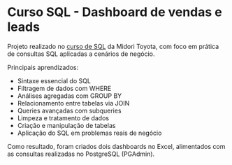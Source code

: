 # Curso SQL - Dashboard de vendas e leads
Projeto realizado no [curso de SQL](https://www.udemy.com/course/sql-para-analise-de-dados/) da Midori Toyota, com foco em prática de consultas SQL aplicadas a cenários de negócio.

Principais aprendizados:
- Sintaxe essencial do SQL
- Filtragem de dados com WHERE
- Análises agregadas com GROUP BY
- Relacionamento entre tabelas via JOIN
- Queries avançadas com subqueries
- Limpeza e tratamento de dados
- Criação e manipulação de tabelas
- Aplicação do SQL em problemas reais de negócio

Como resultado, foram criados dois dashboards no Excel, alimentados com as consultas realizadas no PostgreSQL (PGAdmin).
